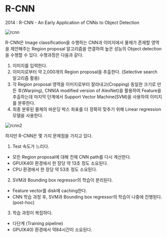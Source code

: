 # R-CNN
2014 : R-CNN - An Early Application of CNNs to Object Detection

![rcnn](https://user-images.githubusercontent.com/34755287/38193349-9ae2cb1c-36ac-11e8-861f-026ef2c26465.JPG)

R-CNN은 Image classification을 수행하는 CNN과 이미지에서 물체가 존재할 영역을 제안해주는 Region proposal 알고리즘을 연결하여 높은 성능의 Object detection을 수행할 수 있다. 수행과정은 다음과 같다.
1. 이미지를 입력한다.
2. 이미지로부터 약 2,000개의 Region proposal을 추출한다. (Selective search 알고리즘 활용)
3. 각 Region proposal 영역을 이미지로부터 잘라내고(Cropping) 동일한 크기로 만든 후(Warping), CNN(A modified version of AlexNet)을 활용하여 Feature을 추출하는데 마지막 단계에서 Support Vector Machine(SVM)을 사용하여 이미지를 분류한다.
4. 최종 분류된 물체의 바운딩 박스 좌표를 더 정확히 맞추기 위해 Linear regression 모델을 사용한다.

![rcnn2](https://user-images.githubusercontent.com/34755287/38194495-cae2a98a-36b2-11e8-866b-e8a6bf23ce28.JPG)

하지만 R-CNN은 몇 가지 문제점을 가지고 있다.
1. Test 속도가 느리다.
- 모든 Region proposal에 대해 전체 CNN path를 다시 계산한다.
- GPU(K40) 환경에서 한 장당 약 13초 정도 소요된다.
- CPU 환경에서 한 장당 약 53초 정도 소요된다.
2. SVM과 Bounding box regressor의 학습이 분리된다.
- Feature vector를 disk에 caching한다.
- CNN 학습 과정 후, SVM과 Bounding box regressor의 학습이 나중에 진행된다.(post-hoc)
3. 학습 과정이 복잡하다.
- 다단계 (Training pipeline)
- GPU(K40) 환경에서 약84시간이 소요된다.
